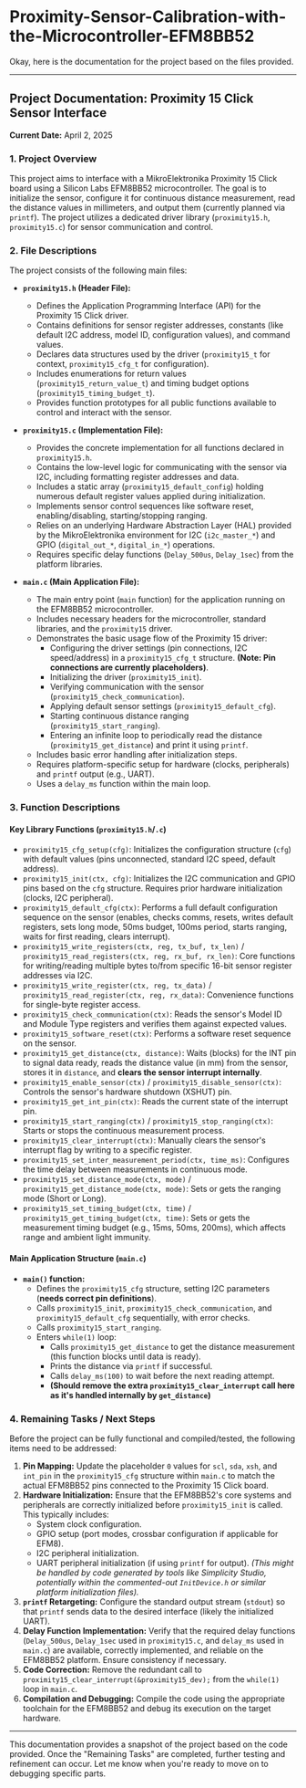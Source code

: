 # Proximity-Sensor-Calibration-with-the-Microcontroller-EFM8BB52

Okay, here is the documentation for the project based on the files provided.

---

## Project Documentation: Proximity 15 Click Sensor Interface

**Current Date:** April 2, 2025

### 1. Project Overview

This project aims to interface with a MikroElektronika Proximity 15 Click board using a Silicon Labs EFM8BB52 microcontroller. The goal is to initialize the sensor, configure it for continuous distance measurement, read the distance values in millimeters, and output them (currently planned via `printf`). The project utilizes a dedicated driver library (`proximity15.h`, `proximity15.c`) for sensor communication and control.

### 2. File Descriptions

The project consists of the following main files:

* **`proximity15.h` (Header File):**
    * Defines the Application Programming Interface (API) for the Proximity 15 Click driver.
    * Contains definitions for sensor register addresses, constants (like default I2C address, model ID, configuration values), and command values.
    * Declares data structures used by the driver (`proximity15_t` for context, `proximity15_cfg_t` for configuration).
    * Includes enumerations for return values (`proximity15_return_value_t`) and timing budget options (`proximity15_timing_budget_t`).
    * Provides function prototypes for all public functions available to control and interact with the sensor.

* **`proximity15.c` (Implementation File):**
    * Provides the concrete implementation for all functions declared in `proximity15.h`.
    * Contains the low-level logic for communicating with the sensor via I2C, including formatting register addresses and data.
    * Includes a static array (`proximity15_default_config`) holding numerous default register values applied during initialization.
    * Implements sensor control sequences like software reset, enabling/disabling, starting/stopping ranging.
    * Relies on an underlying Hardware Abstraction Layer (HAL) provided by the MikroElektronika environment for I2C (`i2c_master_*`) and GPIO (`digital_out_*`, `digital_in_*`) operations.
    * Requires specific delay functions (`Delay_500us`, `Delay_1sec`) from the platform libraries.

* **`main.c` (Main Application File):**
    * The main entry point (`main` function) for the application running on the EFM8BB52 microcontroller.
    * Includes necessary headers for the microcontroller, standard libraries, and the `proximity15` driver.
    * Demonstrates the basic usage flow of the Proximity 15 driver:
        * Configuring the driver settings (pin connections, I2C speed/address) in a `proximity15_cfg_t` structure. **(Note: Pin connections are currently placeholders)**.
        * Initializing the driver (`proximity15_init`).
        * Verifying communication with the sensor (`proximity15_check_communication`).
        * Applying default sensor settings (`proximity15_default_cfg`).
        * Starting continuous distance ranging (`proximity15_start_ranging`).
        * Entering an infinite loop to periodically read the distance (`proximity15_get_distance`) and print it using `printf`.
    * Includes basic error handling after initialization steps.
    * Requires platform-specific setup for hardware (clocks, peripherals) and `printf` output (e.g., UART).
    * Uses a `delay_ms` function within the main loop.

### 3. Function Descriptions

#### Key Library Functions (`proximity15.h`/`.c`)

* `proximity15_cfg_setup(cfg)`: Initializes the configuration structure (`cfg`) with default values (pins unconnected, standard I2C speed, default address).
* `proximity15_init(ctx, cfg)`: Initializes the I2C communication and GPIO pins based on the `cfg` structure. Requires prior hardware initialization (clocks, I2C peripheral).
* `proximity15_default_cfg(ctx)`: Performs a full default configuration sequence on the sensor (enables, checks comms, resets, writes default registers, sets long mode, 50ms budget, 100ms period, starts ranging, waits for first reading, clears interrupt).
* `proximity15_write_registers(ctx, reg, tx_buf, tx_len)` / `proximity15_read_registers(ctx, reg, rx_buf, rx_len)`: Core functions for writing/reading multiple bytes to/from specific 16-bit sensor register addresses via I2C.
* `proximity15_write_register(ctx, reg, tx_data)` / `proximity15_read_register(ctx, reg, rx_data)`: Convenience functions for single-byte register access.
* `proximity15_check_communication(ctx)`: Reads the sensor's Model ID and Module Type registers and verifies them against expected values.
* `proximity15_software_reset(ctx)`: Performs a software reset sequence on the sensor.
* `proximity15_get_distance(ctx, distance)`: Waits (blocks) for the INT pin to signal data ready, reads the distance value (in mm) from the sensor, stores it in `distance`, and **clears the sensor interrupt internally**.
* `proximity15_enable_sensor(ctx)` / `proximity15_disable_sensor(ctx)`: Controls the sensor's hardware shutdown (XSHUT) pin.
* `proximity15_get_int_pin(ctx)`: Reads the current state of the interrupt pin.
* `proximity15_start_ranging(ctx)` / `proximity15_stop_ranging(ctx)`: Starts or stops the continuous measurement process.
* `proximity15_clear_interrupt(ctx)`: Manually clears the sensor's interrupt flag by writing to a specific register.
* `proximity15_set_inter_measurement_period(ctx, time_ms)`: Configures the time delay between measurements in continuous mode.
* `proximity15_set_distance_mode(ctx, mode)` / `proximity15_get_distance_mode(ctx, mode)`: Sets or gets the ranging mode (Short or Long).
* `proximity15_set_timing_budget(ctx, time)` / `proximity15_get_timing_budget(ctx, time)`: Sets or gets the measurement timing budget (e.g., 15ms, 50ms, 200ms), which affects range and ambient light immunity.

#### Main Application Structure (`main.c`)

* **`main()` function:**
    * Defines the `proximity15_cfg` structure, setting I2C parameters (**needs correct pin definitions**).
    * Calls `proximity15_init`, `proximity15_check_communication`, and `proximity15_default_cfg` sequentially, with error checks.
    * Calls `proximity15_start_ranging`.
    * Enters `while(1)` loop:
        * Calls `proximity15_get_distance` to get the distance measurement (this function blocks until data is ready).
        * Prints the distance via `printf` if successful.
        * Calls `delay_ms(100)` to wait before the next reading attempt.
        * **(Should remove the extra `proximity15_clear_interrupt` call here as it's handled internally by `get_distance`)**

### 4. Remaining Tasks / Next Steps

Before the project can be fully functional and compiled/tested, the following items need to be addressed:

1.  **Pin Mapping:** Update the placeholder `0` values for `scl`, `sda`, `xsh`, and `int_pin` in the `proximity15_cfg` structure within `main.c` to match the actual EFM8BB52 pins connected to the Proximity 15 Click board.
2.  **Hardware Initialization:** Ensure that the EFM8BB52's core systems and peripherals are correctly initialized before `proximity15_init` is called. This typically includes:
    * System clock configuration.
    * GPIO setup (port modes, crossbar configuration if applicable for EFM8).
    * I2C peripheral initialization.
    * UART peripheral initialization (if using `printf` for output).
    *(This might be handled by code generated by tools like Simplicity Studio, potentially within the commented-out `InitDevice.h` or similar platform initialization files).*
3.  **`printf` Retargeting:** Configure the standard output stream (`stdout`) so that `printf` sends data to the desired interface (likely the initialized UART).
4.  **Delay Function Implementation:** Verify that the required delay functions (`Delay_500us`, `Delay_1sec` used in `proximity15.c`, and `delay_ms` used in `main.c`) are available, correctly implemented, and reliable on the EFM8BB52 platform. Ensure consistency if necessary.
5.  **Code Correction:** Remove the redundant call to `proximity15_clear_interrupt(&proximity15_dev);` from the `while(1)` loop in `main.c`.
6.  **Compilation and Debugging:** Compile the code using the appropriate toolchain for the EFM8BB52 and debug its execution on the target hardware.

---

This documentation provides a snapshot of the project based on the code provided. Once the "Remaining Tasks" are completed, further testing and refinement can occur. Let me know when you're ready to move on to debugging specific parts.
